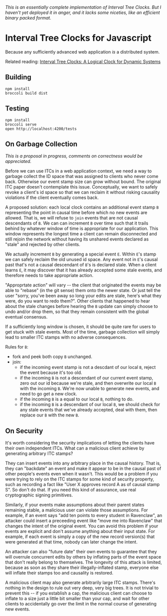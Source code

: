 *This is an essentially complete implementation of Interval Tree Clocks. But I haven't yet deployed it in anger, and it lacks some niceties, like an efficient binary packed format.*

Interval Tree Clocks for Javascript
===================================

Because any sufficiently advanced web application *is* a distributed
system.

Related reading: [Interval Tree Clocks: A Logical Clock for Dynamic Systems](http://gsd.di.uminho.pt/members/cbm/ps/itc2008.pdf)


Building
--------

    npm install
	broccoli build dist

Testing
-------

    npm install
	broccoli serve
	open http://localhost:4200/tests

On Garbage Collection
---------------------

*This is a proposal in progress, comments on correctness would be appreciated.*

Before we can use ITCs in a web application context, we need a way to garbage collect the ID space that was assigned to clients who never come back. Otherwise our event stamp size can grow without bound. The original ITC paper doesn't contemplate this issue. Conceptually, we want to safely revoke a client's id space so that we can reclaim it without risking causality violations if the client eventually comes back.

A proposed solution: each local clock contains an additional event stamp `B` representing the point in causal time before which no new events are allowed. That is, we will refuse to `join` events that are not causal descendants of `B`. We can can increment `B` over time such that it trails behind by whatever window of time is appropriate for our application. This window represents the longest time a client can remain disconnected and still rejoin the network without having its unshared events declared as "stale" and rejected by other clients.

We actually increment `B` by generating a special event `E`. Within `E`'s stamp we can safely reclaim the old unused id space. Any event not in `E`'s causal past that's not a causal descendant of `B`'s is declared stale. When a client learns `E`, it may discover that it has already accepted some stale events, and therefore needs to take appropriate action.

"Approprtate action" will vary -- the client that originated the events may be able to "rebase" (in the git sense) them onto the newer state. Or just tell the user "sorry, you've been away so long your edits are stale, here's what they were, do you want to redo them?". Other clients that happened to hear about the stale changes before hearing the `B` update can simply choose to undo and/or drop them, so that they remain consistent with the global eventual consensus.

If a sufficiently long window is chosen, it should be quite rare for users to get stuck with stale events. Most of the time, garbage collection will simply lead to smaller ITC stamps with no adverse consequences.

Rules for `B`:
- fork and peek both copy `B` unchanged.
- join:
  - if the incoming event stamp is not a descdant of our local `B`, reject the event because it's too old.
  - if the incoming `B` is not a descendant of our current event stamp, zero out our id because we're stale, and then overwrite our local `B` with the incoming `B`. We're now unable to generate new events, and need to go get a new clock.
  - if the incoming `B` is a equal to our local `B`, nothing to do.
  - if the incoming `B` is a descendant of our local `B`, we should check for any stale events that we've already accepted, deal with them, then replace our `B` with the new `B`.

On Security
------------

It's worth considering the security implications of letting the clients have their own independent ITCs. What can a malicious client achieve by generating arbitrary ITC stamps?

They can insert events into any arbitrary place in the causal history. That is, they can "backdate" an event and make it appear to be in the causal past of other people's events even when it wasn't. This would be a problem if you were trying to rely on the ITC stamps for some kind of security property, such as recording a fact like "User X approves record A as of causal stamp S". So don't do that. If you need this kind of assurance, use real cryptographic signing primitives.

Similarly, if your events make assumptions about their parent states remaining stable, a malicious user can violate those assumptions. For example, if an event says "add ten points to every student in Ravenclaw", an attacker could insert a preceeding event like "move me into Ravenclaw" that changes the intent of the original event. You can avoid this problem if your events are explicit and don't assume anything about their input state. For example, if each event is simply a copy of the new record version(s) that were generated at that time, nobody can later change the intent.

An attacker can also "future date" their own events to guarantee that they will overrule concurrent edits by others by inflating parts of the event space that don't really belong to themselves. The longevity of this attack is limited, because as soon as they share their illegally-inflated stamp, everyone else will inflate their stamps too and causality is restored. 

A malicious client may also generate arbitrarily large ITC stamps. There's nothing in the design to rule out very deep, very big trees. It is not trivial to prevent this -- if you establish a cap, the malicious client can choose to inflate to a size just a little bit smaller than your cap, and wait for other clients to accidentally go over the limit in the normal course of generating new events. 
